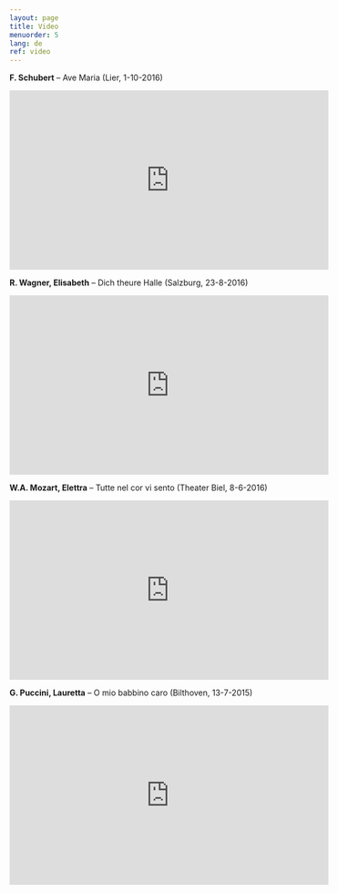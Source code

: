 ```yaml
---
layout: page
title: Video
menuorder: 5
lang: de
ref: video
---
```

**F. Schubert** – Ave Maria   (Lier, 1-10-2016)
<iframe width="560" height="315" src="https://www.youtube.com/embed/likIPvizNPU" frameborder="0" allowfullscreen></iframe>


**R. Wagner, Elisabeth** – Dich theure Halle   (Salzburg, 23-8-2016)
<iframe width="560" height="315" src="https://www.youtube.com/embed/xwZXcTgbi0E" frameborder="0" allowfullscreen></iframe>


**W.A. Mozart, Elettra** – Tutte nel cor vi sento   (Theater Biel, 8-6-2016)
<iframe width="560" height="315" src="https://www.youtube.com/embed/HLRQldUrmfg" frameborder="0" allowfullscreen></iframe>


**G. Puccini, Lauretta** – O mio babbino caro   (Bilthoven, 13-7-2015)
<iframe width="560" height="315" src="https://www.youtube.com/embed/grMCLi_pzxI" frameborder="0" allowfullscreen></iframe>
